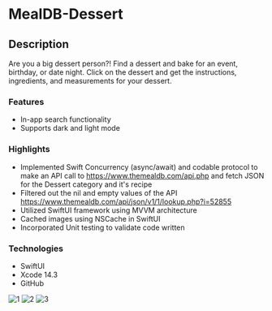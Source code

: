 # MealDB-Dessert

## Description
Are you a big dessert person?! Find a dessert and bake for an event, birthday, or date night. Click on the dessert and get the instructions, ingredients, and measurements for your dessert. 

### Features
- In-app search functionality
- Supports dark and light mode


### Highlights
- Implemented Swift Concurrency (async/await) and codable protocol to make an API call to https://www.themealdb.com/api.php and fetch JSON for the Dessert category and it's recipe
- Filtered out the nil and empty values of the API https://www.themealdb.com/api/json/v1/1/lookup.php?i=52855
- Utilized SwiftUI framework using MVVM architecture
- Cached images using NSCache in SwiftUI
- Incorporated Unit testing to validate code written

### Technologies
- SwiftUI
- Xcode 14.3
- GitHub

![1](https://github.com/kevinjeon6/MealDB-Dessert/assets/80538229/60643f18-8c86-4640-82d1-65a8b94ff4cf)
![2](https://github.com/kevinjeon6/MealDB-Dessert/assets/80538229/ec35c580-ec8d-4451-a39c-a0fc172faf2a)
![3](https://github.com/kevinjeon6/MealDB-Dessert/assets/80538229/3337fc18-eca8-4edb-9450-7080dfa1518a)
